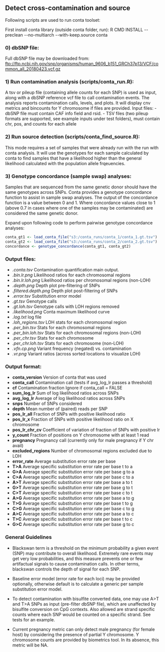 ## Detect cross-contamination and source

Following scripts are used to run conta toolset:

First install conta library (outside conta folder, run):
R CMD INSTALL --preclean --no-multiarch --with-keep.source conta

### 0) dbSNP file:
Full dbSNP file may be downloaded from:
ftp://ftp.ncbi.nih.gov/snp/organisms/human_9606_b151_GRCh37p13/VCF/common_all_20180423.vcf.gz

### 1) Run contamination analysis (scripts/conta_run.R):
A tsv or pileup file (containing allele counts for each SNP) is used as input,
along with a dbSNP reference vcf file to call contamination events. The analysis
reports contamination calls, levels, and plots. It will display cnv metrics and
bincounts for Y chromosome if files are provided. Input files:
    - dbSNP file must contain CAF info field and rsid.
    - TSV files (two pileup formats are supported, see example inputs under test
folders), must contain chr, pos, and counts for each allele

### 2) Run source detection (scripts/conta_find_source.R):
This mode requires a set of samples that were already run with the run with
conta analysis. It will use the genotypes for each sample calculated by conta
to find samples that have a likelihood higher than the general likelihood
calculated with the population allele frqeuencies.

### 3) Genotype concordance (sample swap) analyses:
Samples that are sequenced from the same genetic donor should have the same
genotypes across SNPs. Conta provides a genotype concordance function to assist
in sample swap analyses. The output of the concordance function is a value
between 0 and 1. Where concordance values close to 1 (above 0.7 in cases where
one of the samples may be contaminated) are considered the same genetic donor.

Expand upon following code to perform pairwise genotype concordance analyses:
```R
conta_gt1 <- load_conta_file("s3:/conta_runs/conta_1/conta_1.gt.tsv")
conta_gt2 <- load_conta_file("s3:/conta_runs/conta_2/conta_2.gt.tsv")
concordance <- genotype_concordance(conta_gt1, conta_gt2)
```

### Output files:
* _<SAMPLE>.conta.tsv_  Contamination quantification main output.
* _<SAMPLE>.bin.lr.png_ Likelihood ratios for each chromosomal regions
* _<SAMPLE>.bin.lr.loh.png_ Likelihood ratios per chromosomal regions (non-LOH)
* _<SAMPLE>.depth.png_    Depth plot pre-filtering of SNPs
* _<SAMPLE>.filtered.depth.png_  Depth plot post-filtering of SNPs
* _<SAMPLE>.error.tsv_    Substitution error model
* _<SAMPLE>.gt.tsv_   Genotype calls
* _<SAMPLE>.gt.loh.tsv_   Genotype calls with LOH regions removed
* _<SAMPLE>.likelihood.png_   Conta maximum likelihood curve
* _<SAMPLE>.log.txt_    log file
* _<SAMPLE>.loh_regions.tsv_    LOH stats for each chromosomal region
* _<SAMPLE>.per_bin.tsv_        Stats for each chromosomal regions
* _<SAMPLE>.per_bin.loh.tsv_    Stats for each chromosomal regions (non-LOH)
* _<SAMPLE>.per_chr.tsv_        Stats for each chromosome
* _<SAMPLE>.per_chr.loh.tsv_    Stats for each chromosome (non-LOH)
* _<SAMPLE>.vfn.cp.png_   Variant frequency (negated) vs. contamination
* _<SAMPLE>.vr.png_     Variant ratios (across sorted locations to visualize LOH)

### Output format:
* **conta_version**   Version of conta that was used
* **conta_call**    Contamination call (tests if avg_log_lr passes a threshold)
* **cf**    Contamination fraction Ignore if conta_call = FALSE
* **sum_log_lr**    Sum of log likelihood ratios across SNPs
* **avg_log_lr**    Average of log likelihood ratios across SNPs
* **snps**    Number of SNPs considered
* **depth**   Mean number of (paired) reads per SNP
* **pos_lr_all**    Fraction of SNPs with positive likelihood ratio
* **pos_lr_x**    Fraction of SNPs with positive likelihood ratio on X chromosome
* **pos_lr_chr_cv**   Coefficient of variation of fraction of SNPs with positive lr
* **y_count**   Fraction of positions on Y chromosome with at least 1 read
* **pregnancy**   Pregnancy call (currently only for male pregnancy if Y chr avail)
* **excluded_regions**    Number of chromosomal regions excluded due to LOH
* **error_rate**    Average substitution error rate per base
* **T>A**    Average specific substitution error rate per base t to a
* **G>A**    Average specific substitution error rate per base g to a
* **C>A**    Average specific substitution error rate per base c to a
* **A>T**    Average specific substitution error rate per base a to t
* **G>T**    Average specific substitution error rate per base g to t
* **C>T**    Average specific substitution error rate per base c to t
* **A>G**    Average specific substitution error rate per base a to g
* **T>G**    Average specific substitution error rate per base t to g
* **C>G**    Average specific substitution error rate per base c to g
* **A>C**    Average specific substitution error rate per base a to c
* **T>C**    Average specific substitution error rate per base t to c
* **G>C**    Average specific substitution error rate per base g to c

### General Guidelines

* Blackswan term is a threshold on the minimum probability a
given event (SNP) may contribute to overall likelihood. Extremely rare events
may get very low probabilities, and this measure prevents one or few
artifactual signals to cause contamination calls. In other terms, blackswan
controls the depth of signal for each SNP.

* Baseline error model (error rate for each loci) may be provided optionally,
otherwise default is to calculate a generic per sample substitution error model.

* To detect contamination with bisulfite converted data, one may use A>T and T>A
SNPs as input (pre-filter dbSNP file), which are unaffected by bisulfite
conversion on CpG contexts. Also allowed are strand specific counts where each
SNP would be counted on a specific strand. See tests for an example.

* Current pregnancy metric can only detect male pregnancy (for female host) by
considering the presence of partial Y chromosome. Y chromosome counts are
provided by biometrics tool. In its absence, this metric will be NA.

